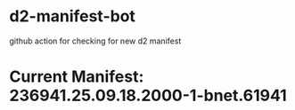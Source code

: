# d2-manifest-bot
github action for checking for new d2 manifest

# Current Manifest: 236941.25.09.18.2000-1-bnet.61941